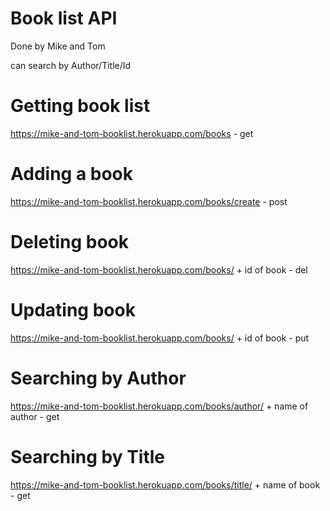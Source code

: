 # Book list API

Done by Mike and Tom

can search by Author/Title/Id

# Getting book list

https://mike-and-tom-booklist.herokuapp.com/books - get

# Adding a book

https://mike-and-tom-booklist.herokuapp.com/books/create - post

# Deleting book

https://mike-and-tom-booklist.herokuapp.com/books/ + id of book - del

# Updating book

https://mike-and-tom-booklist.herokuapp.com/books/ + id of book - put

# Searching by Author

https://mike-and-tom-booklist.herokuapp.com/books/author/ + name of author - get

# Searching by Title

https://mike-and-tom-booklist.herokuapp.com/books/title/ + name of book - get
